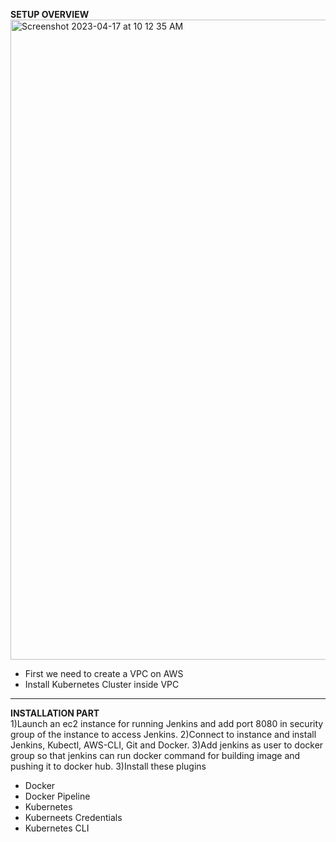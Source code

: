 **SETUP OVERVIEW**
<img width="1024" alt="Screenshot 2023-04-17 at 10 12 35 AM" src="https://user-images.githubusercontent.com/95365748/232380118-2e8388a2-bf20-4135-8c48-e1bf03559cf2.png">
* First we need to create a VPC on AWS
* Install Kubernetes Cluster inside VPC
* * * * * * * * * * * * * * * * * * * * * * * * * * * * * * * * * * * * * * * * * * * * * * * * * * * * * * * * * * * * * * * * * * * * * * * * * * * * * *


**INSTALLATION PART** <br>
1)Launch an ec2 instance for running Jenkins and add port 8080 in security group of the instance to access Jenkins.
2)Connect to instance and install Jenkins, Kubectl, AWS-CLI, Git and Docker.
3)Add jenkins as user to docker group so that jenkins can run docker command for building image and pushing it to docker hub.
3)Install these plugins
- Docker
- Docker Pipeline
- Kubernetes
- Kuberneets Credentials
- Kubernetes CLI
